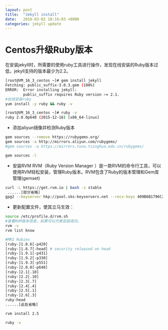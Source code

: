 ```yaml
---
layout: post
title:  "Jekyll install"
date:   2016-03-02 18:16:03 +0800
categories: jekyll update
---
```








# Centos升级Ruby版本


在安装jekyll时，所需要的使用ruby工具进行操作，发现在线安装的Ruby版本过低，jekyll支持的版本最少为2.2。

```bash
[root@VM_16_3_centos ~]# gem install jekyll
Fetching: public_suffix-3.0.3.gem (100%)
ERROR:  Error installing jekyll:
        public_suffix requires Ruby version >= 2.1.
#在线安装ruby
yum install -y ruby && ruby -v

[root@VM_16_3_centos ~]# ruby -v
ruby 2.0.0p648 (2015-12-16) [x86_64-linux]
```


* 添加aliyun镜像并检测Ruby版本

```bash
gem sources --remove https://rubygems.org/
gem sources -a http://mirrors.aliyun.com/rubygems/
#gem sources -a https://mirrors.tuna.tsinghua.edu.cn/rubygems/

gem sources -l
```

* 安装RVM
RVM（Ruby Version Manager ）是一款RVM的命令行工具，可以使用RVM轻松安装，管理Ruby版本。RVM包含了Ruby的版本管理和Gem库管理(gemset)

```bash
curl -L https://get.rvm.io | bash -s stable
 ......[部分省略]
gpg2 --keyserver hkp://pool.sks-keyservers.net --recv-keys 409B6B1796C275462A1703113804BB82D39DC0E3 7D2BAF1CF37B13E2069D6956105BD0E739499BDB
```


* 更新配置文件，使其立马生效：

```bash
source /etc/profile.d/rvm.sh
#查看RVM版本信息，如果可以代表安装成功。
rvm -v
rvm list know

#MRI Rubies
[ruby-]1.8.6[-p420]
[ruby-]1.8.7[-head] # security released on head
[ruby-]1.9.1[-p431]
[ruby-]1.9.2[-p330]
[ruby-]1.9.3[-p551]
[ruby-]2.0.0[-p648]
[ruby-]2.1[.10]
[ruby-]2.2[.10]
[ruby-]2.3[.7]
[ruby-]2.4[.4]
[ruby-]2.5[.1]
[ruby-]2.6[.3]
ruby-head
......[此处省略]

rvm install 2.5

ruby -v
```


